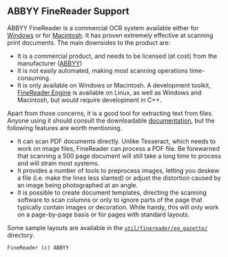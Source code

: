 ## ABBYY FineReader Support

ABBYY FineReader is a commercial OCR system available either for [Windows](https://www.abbyy.com/en-us/finereader/) or for [Macintosh](https://www.abbyy.com/en-us/finereader/pro-for-mac/). It has proven extremely effective at scanning print documents. The main downsides to the product are:

* It is a commercial product, and needs to be licensed (at cost) from the manufacturer ([ABBYY](https://www.abbyy.com))
* It is not easily automated, making most scanning operations time-consuming.
* It is only available on Windows or Macintosh. A development toolkit, [FineReader Engine](https://www.abbyy.com/en-us/ocr-sdk/) is available on Linux, as well as Windows and Macintosh, but would require development in C++.

Apart from those concerns, it is a good tool for extracting text from files. Anyone using it should consult the downloadable [documentation](http://spt.abbyy.com/fr12guide_en.pdf), but the following features are worth mentioning.

* It can scan PDF documents directly. Unlike Tesseract, which needs to work on image files, FineReader can process a PDF file. Be forewarned that scanning a 500 page document will still take a long time to process and will strain most systems.
* It provides a number of tools to preprocess images, letting you deskew a file (i.e. make the lines less slanted) or adjust the distortion caused by an image being photographed at an angle.
* It is possible to create document templates, directing the scanning software to scan columns or only to ignore parts of the page that typically contain images or decoration. While handy, this will only work on a page-by-page basis or for pages with standard layouts.

Some sample layouts are available in the [`util/finereader/eg_gazette/`](https://github.com/Linguistics575/unlocking-text-main/tree/master/util/finereader/eg_gazette) directory.

```
FineReader (c) ABBYY
```